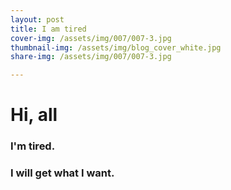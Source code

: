 ```yaml
---
layout: post
title: I am tired
cover-img: /assets/img/007/007-3.jpg
thumbnail-img: /assets/img/blog_cover_white.jpg
share-img: /assets/img/007/007-3.jpg

---
```


# Hi, all

### I'm tired.

### I will get what I want.